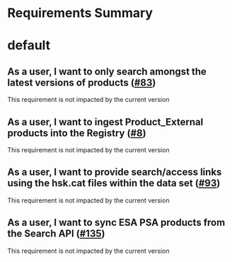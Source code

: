
Requirements Summary
====================

# default

## As a user, I want to only search amongst the latest versions of products ([#83](https://github.com/NASA-PDS/registry-legacy-solr/issues/83)) 


This requirement is not impacted by the current version
## As a user, I want to ingest Product_External products into the Registry ([#8](https://github.com/NASA-PDS/registry-legacy-solr/issues/8)) 


This requirement is not impacted by the current version
## As a user, I want to provide search/access links using the hsk.cat files within the data set ([#93](https://github.com/NASA-PDS/registry-legacy-solr/issues/93)) 


This requirement is not impacted by the current version
## As a user, I want to sync ESA PSA products from the Search API ([#135](https://github.com/NASA-PDS/registry-legacy-solr/issues/135)) 


This requirement is not impacted by the current version